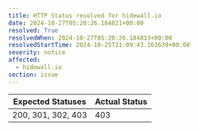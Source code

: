 ```yaml
---
title: HTTP Status resolved for hidewall.io
date: 2024-10-27T05:20:26.184821+00:00
resolved: True
resolvedWhen: 2024-10-27T05:20:26.184833+00:00
resolvedStartTime: 2024-10-25T21:09:43.161639+00:00
severity: notice
affected:
  - hidewall.io
section: issue
---
```


| Expected Statuses | Actual Status  |
|-------------------|----------------|
| 200, 301, 302, 403 | 403 |
